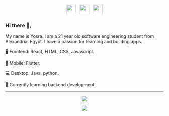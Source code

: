 <p align='center'>
<a href="https://twitter.com/yosracodes"><img height="30" src="https://github.com/WaylonWalker/WaylonWalker/blob/main/icon/twitter.png?raw=true"></a>&nbsp;&nbsp;
<a href="https://instagram.com/yosrational"><img height="30" src="https://github.com/WaylonWalker/WaylonWalker/blob/main/icon/instagram.jpg?raw=true"></a>&nbsp;&nbsp;
<a href="https://www.linkedin.com/in/yosrational/"><img height="30" src="https://github.com/WaylonWalker/WaylonWalker/blob/main/icon/linkedin.png?raw=true"></a>
</p>

### Hi there 👋,

My name is Yosra. I am a 21 year old software engineering student from Alexandria, Egypt. I have a passion for learning and building apps.

🖥️ Frontend: React, HTML, CSS, Javascript.

📱 Mobile: Flutter.

💻 Desktop: Java, python.

📝 Currently learning backend development!

<hr>
<p align="center">
  <img src="https://github-readme-stats.vercel.app/api?username=yosraemad&show_icons=true&theme=radical">
</p>
<p align="center">
  <img src="https://github-readme-stats.vercel.app/api/top-langs/?username=yosraemad&show_icons=true&title_color=ffffff&icon_color=2A75CF&text_color=daf7dc&bg_color=191919">
</p>

<!--
**yosraemad/yosraemad** is a ✨ _special_ ✨ repository because its `README.md` (this file) appears on your GitHub profile.

Here are some ideas to get you started:

- 🔭 I’m currently working on ...
- 🌱 I’m currently learning ...
- 👯 I’m looking to collaborate on ...
- 🤔 I’m looking for help with ...
- 💬 Ask me about ...
- 📫 How to reach me: ...
- 😄 Pronouns: ...
- ⚡ Fun fact: ...
-->
